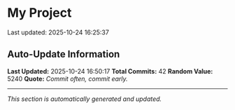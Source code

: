 # My Project


Last updated: 2025-10-24 16:25:37

















































































































































































































































































































































































































































## Auto-Update Information

**Last Updated:** 2025-10-24 16:50:17
**Total Commits:** 42
**Random Value:** 5240
**Quote:** _Commit often, commit early._

---
_This section is automatically generated and updated._